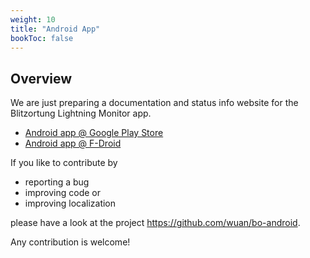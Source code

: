 ```yaml
---
weight: 10
title: "Android App"
bookToc: false
---
```


Overview
--------

We are just preparing a documentation and status info website for the Blitzortung Lightning Monitor app.

-   [Android app @ Google Play Store](https://play.google.com/store/apps/details?id=org.blitzortung.android.app)
-   [Android app @ F-Droid](https://f-droid.org/de/packages/org.blitzortung.android.app/)

If you like to contribute by

-   reporting a bug
-   improving code or
-   improving localization

please have a look at the project <https://github.com/wuan/bo-android>.

Any contribution is welcome!
